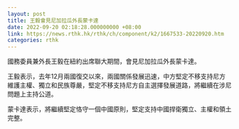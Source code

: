 ```yaml
---
layout: post
title: 王毅會見尼加拉瓜外長蒙卡達
date: 2022-09-20 02:18:28.000000000 +08:00
link: https://news.rthk.hk/rthk/ch/component/k2/1667533-20220920.htm
categories: rthk
---
```


國務委員兼外長王毅在紐約出席聯大期間，會見尼加拉瓜外長蒙卡達。

王毅表示，去年12月兩國復交以來，兩國關係發展迅速，中方堅定不移支持尼方維護主權、獨立和民族尊嚴，堅定不移支持尼方自主選擇發展道路，將繼續在涉尼問題上主持公道。

蒙卡達表示，將繼續堅定恪守一個中國原則，堅定支持中國捍衛獨立、主權和領土完整。
